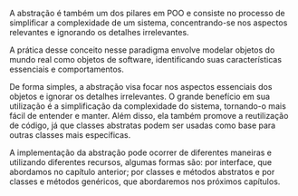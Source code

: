 A abstração é também um dos pilares em POO e consiste no processo de simplificar a complexidade de um sistema, concentrando-se nos aspectos relevantes e ignorando os detalhes irrelevantes. 

A prática desse conceito nesse paradigma envolve modelar objetos do mundo real como objetos de software, identificando suas características essenciais e comportamentos.

De forma simples, a abstração visa focar nos aspectos essenciais dos objetos e ignorar os detalhes irrelevantes. O grande benefício em sua utilização é a simplificação da complexidade do sistema, tornando-o mais fácil de entender e manter. Além disso, ela também promove a reutilização de código, já que classes abstratas podem ser usadas como base para outras classes mais específicas.

A implementação da abstração pode ocorrer de diferentes maneiras e utilizando diferentes recursos, algumas formas são: por interface, que abordamos no capítulo anterior; por classes e métodos abstratos e por classes e métodos genéricos, que abordaremos nos próximos capítulos.

